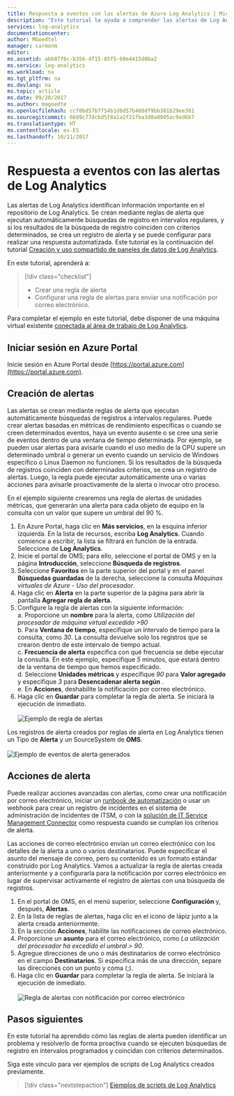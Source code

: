 ```yaml
---
title: Respuesta a eventos con las alertas de Azure Log Analytics | Microsoft Docs
description: "Este tutorial le ayuda a comprender las alertas de Log Analytics para identificar información importante en el repositorio de OMS y avisarle proactivamente de problemas o invocar acciones para intentar corregirlos."
services: log-analytics
documentationcenter: 
author: MGoedtel
manager: carmonm
editor: 
ms.assetid: abb07f6c-b356-4f15-85f5-60e4415d0ba2
ms.service: log-analytics
ms.workload: na
ms.tgt_pltfrm: na
ms.devlang: na
ms.topic: article
ms.date: 09/20/2017
ms.author: magoedte
ms.openlocfilehash: ccf0bd57b7f54b1d8d57b460df9bb381b29ee381
ms.sourcegitcommit: 6699c77dcbd5f8a1a2f21fba3d0a0005ac9ed6b7
ms.translationtype: HT
ms.contentlocale: es-ES
ms.lasthandoff: 10/11/2017
---
```

# <a name="respond-to-events-with-log-analytics-alerts"></a>Respuesta a eventos con las alertas de Log Analytics
Las alertas de Log Analytics identifican información importante en el repositorio de Log Analytics.  Se crean mediante reglas de alerta que ejecutan automáticamente búsquedas de registro en intervalos regulares, y si los resultados de la búsqueda de registro coinciden con criterios determinados, se crea un registro de alerta y se puede configurar para realizar una respuesta automatizada.  Este tutorial es la continuación del tutorial [Creación y uso compartido de paneles de datos de Log Analytics](log-analytics-tutorial-dashboards.md).   

En este tutorial, aprenderá a:

> [!div class="checklist"]
> * Crear una regla de alerta
> * Configurar una regla de alertas para enviar una notificación por correo electrónico.

Para completar el ejemplo en este tutorial, debe disponer de una máquina virtual existente [conectada al área de trabajo de Log Analytics](log-analytics-quick-collect-azurevm.md).  

## <a name="log-in-to-azure-portal"></a>Iniciar sesión en Azure Portal
Inicie sesión en Azure Portal desde [https://portal.azure.com](https://portal.azure.com). 

## <a name="create-alerts"></a>Creación de alertas

Las alertas se crean mediante reglas de alerta que ejecutan automáticamente búsquedas de registros a intervalos regulares.  Puede crear alertas basadas en métricas de rendimiento específicas o cuando se creen determinados eventos, haya un evento ausente o se cree una serie de eventos dentro de una ventana de tiempo determinada.  Por ejemplo, se pueden usar alertas para avisarle cuando el uso medio de la CPU supere un determinado umbral o generar un evento cuando un servicio de Windows específico o Linux Daemon no funcionen.   Si los resultados de la búsqueda de registros coinciden con determinados criterios, se crea un registro de alertas. Luego, la regla puede ejecutar automáticamente una o varias acciones para avisarle proactivamente de la alerta o invocar otro proceso. 

En el ejemplo siguiente crearemos una regla de alertas de unidades métricas, que generarán una alerta para cada objeto de equipo en la consulta con un valor que supere un umbral del 90 %.

1. En Azure Portal, haga clic en **Más servicios**, en la esquina inferior izquierda. En la lista de recursos, escriba **Log Analytics**. Cuando comience a escribir, la lista se filtrará en función de la entrada. Seleccione de **Log Analytics**.
2. Inicie el portal de OMS; para ello, seleccione el portal de OMS y en la página **Introducción**, seleccione **Búsqueda de registros**.  
3. Seleccione **Favoritos** en la parte superior del portal y en el panel **Búsquedas guardadas** de la derecha, seleccione la consulta *Máquinas virtuales de Azure - Uso del procesador*.  
4. Haga clic en **Alerta** en la parte superior de la página para abrir la pantalla **Agregar regla de alerta**.  
5. Configure la regla de alertas con la siguiente información:  
   a. Proporcione un **nombre** para la alerta, como *Utilización del procesador de máquina virtual excedido >90*  
   b. Para **Ventana de tiempo**, especifique un intervalo de tiempo para la consulta, como *30*.  La consulta devuelve solo los registros que se crearon dentro de este intervalo de tiempo actual.  
   c. **Frecuencia de alerta** especifica con qué frecuencia se debe ejecutar la consulta.  En este ejemplo, especifique *5* minutos, que estará dentro de la ventana de tiempo que hemos especificado.  
   d. Seleccione **Unidades métricas** y especifique *90* para **Valor agregado** y especifique *3* para **Desencadenar alerta según** .  
   e. En **Acciones**, deshabilite la notificación por correo electrónico.
6. Haga clic en **Guardar** para completar la regla de alerta. Se iniciará la ejecución de inmediato.<br><br> ![Ejemplo de regla de alertas](media/log-analytics-tutorial-response/log-analytics-alert-01.png)

Los registros de alerta creados por reglas de alerta en Log Analytics tienen un Tipo de **Alerta** y un SourceSystem de **OMS**.<br><br> ![Ejemplo de eventos de alerta generados](media/log-analytics-tutorial-response/log-analytics-alert-events-01.png)  

## <a name="alert-actions"></a>Acciones de alerta
Puede realizar acciones avanzadas con alertas, como crear una notificación por correo electrónico, iniciar un [runbook de automatización](../automation/automation-runbook-types.md) o usar un webhook para crear un registro de incidentes en el sistema de administración de incidentes de ITSM, o con la [solución de IT Service Management Connector](log-analytics-itsmc-overview.md) como respuesta cuando se cumplan los criterios de alerta.   

Las acciones de correo electrónico envían un correo electrónico con los detalles de la alerta a uno o varios destinatarios. Puede especificar el asunto del mensaje de correo, pero su contenido es un formato estándar construido por Log Analytics.  Vamos a actualizar la regla de alertas creada anteriormente y a configurarla para la notificación por correo electrónico en lugar de supervisar activamente el registro de alertas con una búsqueda de registros.     

1. En el portal de OMS, en el menú superior, seleccione **Configuración** y, después, **Alertas**.
2. En la lista de reglas de alertas, haga clic en el icono de lápiz junto a la alerta creada anteriormente.
3. En la sección **Acciones**, habilite las notificaciones de correo electrónico.
4. Proporcione un **asunto** para el correo electrónico, como *La utilización del procesador ha excedido el umbral > 90*.
5. Agregue direcciones de uno o más destinatarios de correo electrónico en el campo **Destinatarios**.  Si especifica más de una dirección, separe las direcciones con un punto y coma (;).
6. Haga clic en **Guardar** para completar la regla de alerta. Se iniciará la ejecución de inmediato.<br><br> ![Regla de alertas con notificación por correo electrónico](media/log-analytics-tutorial-response/log-analytics-alert-02.png)

## <a name="next-steps"></a>Pasos siguientes
En este tutorial ha aprendido cómo las reglas de alerta pueden identificar un problema y resolverlo de forma proactiva cuando se ejecuten búsquedas de registro en intervalos programados y coincidan con criterios determinados.  

Siga este vínculo para ver ejemplos de scripts de Log Analytics creados previamente.  

> [!div class="nextstepaction"]
> [Ejemplos de scripts de Log Analytics](powershell-samples.md)